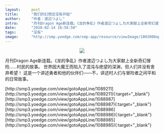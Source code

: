 ```yaml
---
layout:     post
title:      "我们的幻想还没有开始"
author:     "作者：渡辺つよし"
intro:      "月刊Dragon Age新连载。《龙的争乱》作者渡辺つよし为大家献上全新奇幻冒险……村民的故事。 世界因大魔王而陷入了混沌与绝望的深渊，但人们并没有舍弃希望！ 这是一个讲述勇者和他的伙伴们——不，讲述村人们与冒险者之间平和的日常故事。"
date:       "2018-02-14 16:56:50"
tags:       "没有"
image:      "http://smp.yoedge.com/smp-app/resource/viewImage/1003000appline.png"
---
```

<div style="text-align: center">
<p><img src="http://smp.yoedge.com/smp-app/resource/viewImage/1003000appline.png"/></p>
</div>
<p class="post-meta">
<span>月刊Dragon Age新连载。《龙的争乱》作者渡辺つよし为大家献上全新奇幻冒险……村民的故事。 世界因大魔王而陷入了混沌与绝望的深渊，但人们并没有舍弃希望！ 这是一个讲述勇者和他的伙伴们——不，讲述村人们与冒险者之间平和的日常故事。</span>
</p>
[http://smp3.yoedge.com/view/gotoAppLine/1089211](http://smp3.yoedge.com/view/gotoAppLine/1089211){:target="_blank"}
[http://smp3.yoedge.com/view/gotoAppLine/1088987](http://smp3.yoedge.com/view/gotoAppLine/1088987){:target="_blank"}
[http://smp3.yoedge.com/view/gotoAppLine/1088986](http://smp3.yoedge.com/view/gotoAppLine/1088986){:target="_blank"}
[http://smp3.yoedge.com/view/gotoAppLine/1088985](http://smp3.yoedge.com/view/gotoAppLine/1088985){:target="_blank"}


